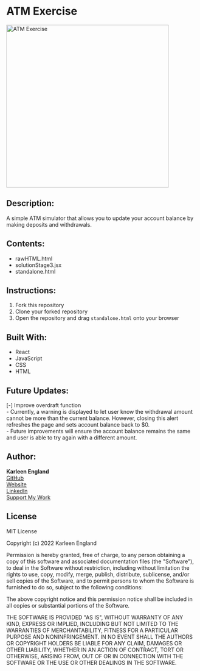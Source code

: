 # ATM Exercise
<img width="427" alt="ATM Exercise" src="https://user-images.githubusercontent.com/99510271/175344424-25b20293-a4d8-4d2d-a2e1-1628ddf69a5f.png">


## Description:
A simple ATM simulator that allows you to update your account balance by making deposits and withdrawals.


## Contents:
- rawHTML.html
- solutionStage3.jsx
- standalone.html

## Instructions:
1. Fork this repository
2. Clone your forked repository
3. Open the repository and drag `standalone.html` onto your browser

## Built With:
- React
- JavaScript
- CSS
- HTML

## Future Updates:
[-] Improve overdraft function</br>
    - Currently, a warning is displayed to let user know the withdrawal amount cannot be more than the current balance. However, closing this alert refreshes the page and sets account balance back to $0.</br>
    - Future improvements will ensure the account balance remains the same and user is able to try again with a different amount.

## Author:
**Karleen England**
<br>
<a href="https://github.com/ksengland" target="_blank">GitHub</a>
<br>
<a href="https://ksengland.github.io" target="_blank">Website</a>
<br>
<a href="https://www.linkedin.com/in/karleenengland/" target="_blank">LinkedIn</a>
<br>
<a href="https://www.buymeacoffee.com/ksengland" target="_blank">Support My Work</a>

## License
MIT License

Copyright (c) 2022 Karleen England

Permission is hereby granted, free of charge, to any person obtaining a copy
of this software and associated documentation files (the "Software"), to deal
in the Software without restriction, including without limitation the rights
to use, copy, modify, merge, publish, distribute, sublicense, and/or sell
copies of the Software, and to permit persons to whom the Software is
furnished to do so, subject to the following conditions:

The above copyright notice and this permission notice shall be included in all
copies or substantial portions of the Software.

THE SOFTWARE IS PROVIDED "AS IS", WITHOUT WARRANTY OF ANY KIND, EXPRESS OR
IMPLIED, INCLUDING BUT NOT LIMITED TO THE WARRANTIES OF MERCHANTABILITY,
FITNESS FOR A PARTICULAR PURPOSE AND NONINFRINGEMENT. IN NO EVENT SHALL THE
AUTHORS OR COPYRIGHT HOLDERS BE LIABLE FOR ANY CLAIM, DAMAGES OR OTHER
LIABILITY, WHETHER IN AN ACTION OF CONTRACT, TORT OR OTHERWISE, ARISING FROM,
OUT OF OR IN CONNECTION WITH THE SOFTWARE OR THE USE OR OTHER DEALINGS IN THE
SOFTWARE.
